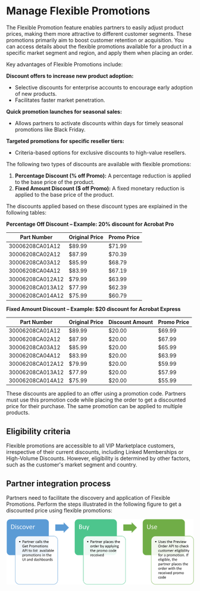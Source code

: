 # Manage Flexible Promotions

The Flexible Promotion feature enables partners to easily adjust product prices, making them more attractive to different customer segments. These promotions primarily aim to boost customer retention or acquisition. You can access details about the flexible promotions available for a product in a specific market segment and region, and apply them when placing an order.

Key advantages of Flexible Promotions include:

**Discount offers to increase new product adoption:**

- Selective discounts for enterprise accounts to encourage early adoption of new products.
- Facilitates faster market penetration.

**Quick promotion launches for seasonal sales:**

- Allows partners to activate discounts within days for timely seasonal promotions like Black Friday.

**Targeted promotions for specific reseller tiers:**

- Criteria-based options for exclusive discounts to high-value resellers.

The following two types of discounts are available with flexible promotions:

1. **Percentage Discount (% off Promo):** A percentage reduction is applied to the base price of the product.
2. **Fixed Amount Discount ($ off Promo):** A fixed monetary reduction is applied to the base price of the product.

The discounts applied based on these discount types are explained in the following tables:

**Percentage Off Discount – Example: 20% discount for Acrobat Pro**

| Part Number      | Original Price | Promo Price |
|------------------|----------------|-------------|
| 30006208CA01A12  | $89.99         | $71.99      |
| 30006208CA02A12  | $87.99         | $70.39      |
| 30006208CA03A12  | $85.99         | $68.79      |
| 30006208CA04A12  | $83.99         | $67.19      |
| 30006208CA012A12 | $79.99         | $63.99      |
| 30006208CA013A12 | $77.99         | $62.39      |
| 30006208CA014A12 | $75.99         | $60.79      |

**Fixed Amount Discount – Example: $20 discount for Acrobat Express**

| Part Number      | Original Price | Discount Amount | Promo Price |
|------------------|----------------|-----------------|-------------|
| 30006208CA01A12  | $89.99         | $20.00          | $69.99      |
| 30006208CA02A12  | $87.99         | $20.00          | $67.99      |
| 30006208CA03A12  | $85.99         | $20.00          | $65.99      |
| 30006208CA04A12  | $83.99         | $20.00          | $63.99      |
| 30006208CA012A12 | $79.99         | $20.00          | $59.99      |
| 30006208CA013A12 | $77.99         | $20.00          | $57.99      |
| 30006208CA014A12 | $75.99         | $20.00          | $55.99      |

These discounts are applied to an offer using a promotion code. Partners must use this promotion code while placing the order to get a discounted price for their purchase. The same promotion can be applied to multiple products.

## Eligibility criteria

Flexible promotions are accessible to all VIP Marketplace customers, irrespective of their current discounts, including Linked Memberships or High-Volume Discounts. However, eligibility is determined by other factors, such as the customer's market segment and country.

## Partner integration process  

Partners need to facilitate the discovery and application of Flexible Promotions. Perform the steps illustrated in the following figure to get a discounted price using flexible promotions:

![Partner integration process](../image/flex_5.png)
